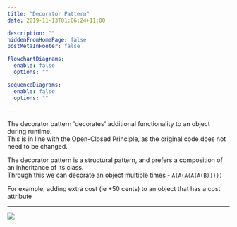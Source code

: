```yaml
---
title: "Decorator Pattern"
date: 2019-11-13T01:06:24+11:00

description: ""
hiddenFromHomePage: false
postMetaInFooter: false

flowchartDiagrams:
  enable: false
  options: ""

sequenceDiagrams: 
  enable: false
  options: ""

---
```


The decorator pattern 'decorates' additional functionality to an object during runtime.  
This is in line with the Open-Closed Principle, as the original code does not need to be changed.

The decorator pattern is a structural pattern, and prefers a composition of an inheritance of its class.  
Through this we can decorate an object multiple times - `A(A(A(A(A(B)))))`

For example, adding extra cost (ie +50 cents) to an object that has a cost attribute

---

![](https://refactoring.guru/images/patterns/diagrams/decorator/structure-2x.png)